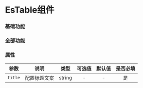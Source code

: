 <!-- 加载 demo 组件 start -->
<script setup>
import demo from './demo.vue'
import demo2 from './demo2.vue'
</script>
<!-- 加载 demo 组件 end -->

<!-- 正文开始 -->

# EsTable组件

### 基础功能
<Preview comp-name="EsTable" demo-name="demo">
  <demo />
</Preview>

### 全部功能
<Preview comp-name="EsTable" demo-name="demo2">
  <demo2 />
</Preview>

### 属性
参数 | 说明 | 类型 | 可选值 | 默认值 | 是否必填
:-: | :-: | :-: | :-: | :-: | :-:
`title` | 配置标题文案 | string | - | - | 是

